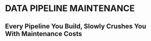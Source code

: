 # DATA PIPELINE MAINTENANCE

## Every Pipeline You Build, Slowly Crushes You With Maintenance Costs

